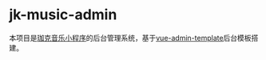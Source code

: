 # jk-music-admin

本项目是[珈克音乐小程序](https://github.com/JakeZhangZJK/jake-mini-music)的后台管理系统，基于[vue-admin-template](https://github.com/PanJiaChen/vue-admin-template/)后台模板搭建。

